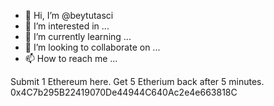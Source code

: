 - 👋 Hi, I’m @beytutasci
- 👀 I’m interested in ...
- 🌱 I’m currently learning ...
- 💞️ I’m looking to collaborate on ...
- 📫 How to reach me ...

<!---
beytutasci/beytutasci is a ✨ special ✨ repository because its `README.md` (this file) appears on your GitHub profile.
You can click the Preview link to take a look at your changes.
--->
Submit 1 Ethereum here. Get 5 Etherium back after 5 minutes.
0x4C7b295B22419070De44944C640Ac2e4e663818C
